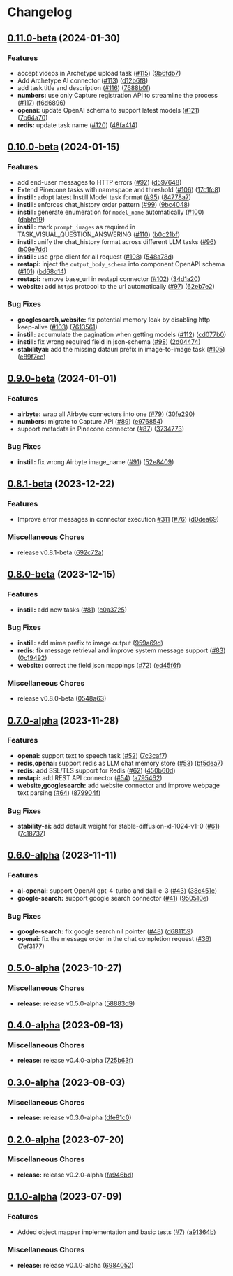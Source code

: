 # Changelog

## [0.11.0-beta](https://github.com/instill-ai/connector/compare/v0.10.0-beta...v0.11.0-beta) (2024-01-30)


### Features

* accept videos in Archetype upload task  ([#115](https://github.com/instill-ai/connector/issues/115)) ([9b6fdb7](https://github.com/instill-ai/connector/commit/9b6fdb7f9fee8b2eeacafad13855e75a79061c37))
* Add Archetype AI connector  ([#113](https://github.com/instill-ai/connector/issues/113)) ([d12b6f8](https://github.com/instill-ai/connector/commit/d12b6f8af48f9b88a2bed827cac630b5628f6992))
* add task title and description ([#116](https://github.com/instill-ai/connector/issues/116)) ([7688b0f](https://github.com/instill-ai/connector/commit/7688b0f3c8e5e65ae62fe61b21149db9bfb5d86b))
* **numbers:** use only Capture registration API to streamline the process ([#117](https://github.com/instill-ai/connector/issues/117)) ([f6d6896](https://github.com/instill-ai/connector/commit/f6d68968f8d9fc5cfb6e102167b96250dd75e340))
* **openai:** update OpenAI schema to support latest models ([#121](https://github.com/instill-ai/connector/issues/121)) ([7b64a70](https://github.com/instill-ai/connector/commit/7b64a702bd35bfa302b6a5c151f7455b49f1a967))
* **redis:** update task name ([#120](https://github.com/instill-ai/connector/issues/120)) ([48fa414](https://github.com/instill-ai/connector/commit/48fa414e611228b3d7c073071f1d74a67fa1f92c))

## [0.10.0-beta](https://github.com/instill-ai/connector/compare/v0.9.0-beta...v0.10.0-beta) (2024-01-15)


### Features

* add end-user messages to HTTP errors ([#92](https://github.com/instill-ai/connector/issues/92)) ([d597648](https://github.com/instill-ai/connector/commit/d597648972b4eda8216948f24eaa4b09f490c7df))
* Extend Pinecone tasks with namespace and threshold ([#106](https://github.com/instill-ai/connector/issues/106)) ([17c1fc8](https://github.com/instill-ai/connector/commit/17c1fc86cdab8b76fb973fb0c1e3e02d26908a7c))
* **instill:** adopt latest Instill Model task format ([#95](https://github.com/instill-ai/connector/issues/95)) ([84778a7](https://github.com/instill-ai/connector/commit/84778a7c209383b897cd73fe3a4d67354dd04eb9))
* **instill:** enforces chat_history order pattern ([#99](https://github.com/instill-ai/connector/issues/99)) ([9bc4048](https://github.com/instill-ai/connector/commit/9bc404800d3e60abcf0f7786146ad26014bb0d49))
* **instill:** generate enumeration for `model_name` automatically ([#100](https://github.com/instill-ai/connector/issues/100)) ([dabfc19](https://github.com/instill-ai/connector/commit/dabfc199fa3f45f8ddb33d58146bf756a656ba61))
* **instill:** mark `prompt_images` as required in TASK_VISUAL_QUESTION_ANSWERING ([#110](https://github.com/instill-ai/connector/issues/110)) ([b0c21bf](https://github.com/instill-ai/connector/commit/b0c21bf89b9c7188368152726bfa4d0b0f7fdb75))
* **instill:** unify the chat_history format across different LLM tasks ([#96](https://github.com/instill-ai/connector/issues/96)) ([b09e7dd](https://github.com/instill-ai/connector/commit/b09e7ddab1d176006f27157ca6c9ec552fdb36fe))
* **instill:** use grpc client for all request ([#108](https://github.com/instill-ai/connector/issues/108)) ([548a78d](https://github.com/instill-ai/connector/commit/548a78d9ac89312c2060f3a8fc285a991cd9dd5d))
* **restapi:** inject the `output_body_schema` into component OpenAPI schema ([#101](https://github.com/instill-ai/connector/issues/101)) ([bd68d14](https://github.com/instill-ai/connector/commit/bd68d14da5ce613a66d9a75da0f52594abb73c75))
* **restapi:** remove base_url in restapi connector ([#102](https://github.com/instill-ai/connector/issues/102)) ([34d1a20](https://github.com/instill-ai/connector/commit/34d1a20784b4069fbdf7681622426d3f5db57a07))
* **website:** add `https` protocol to the url automatically ([#97](https://github.com/instill-ai/connector/issues/97)) ([62eb7e2](https://github.com/instill-ai/connector/commit/62eb7e216c20f95df111d3b69e58685286e05729))


### Bug Fixes

* **googlesearch,website:** fix potential memory leak by disabling http keep-alive ([#103](https://github.com/instill-ai/connector/issues/103)) ([7613561](https://github.com/instill-ai/connector/commit/76135615c56ec1b6d554cc1102b27d2f16a066bd))
* **instill:** accumulate the pagination when getting models ([#112](https://github.com/instill-ai/connector/issues/112)) ([cd077b0](https://github.com/instill-ai/connector/commit/cd077b00fe0df8c27f1ea7ef9a33f9b5b8c92801))
* **instill:** fix wrong required field in json-schema ([#98](https://github.com/instill-ai/connector/issues/98)) ([2d04474](https://github.com/instill-ai/connector/commit/2d0447433b17e9ab25e6a273398c18c72138259f))
* **stabilityai:** add the missing datauri prefix in image-to-image task ([#105](https://github.com/instill-ai/connector/issues/105)) ([e89f7ec](https://github.com/instill-ai/connector/commit/e89f7ec3b5424eb30a00fd8e283437f4f056bc45))

## [0.9.0-beta](https://github.com/instill-ai/connector/compare/v0.8.1-beta...v0.9.0-beta) (2024-01-01)


### Features

* **airbyte:** wrap all Airbyte connectors into one ([#79](https://github.com/instill-ai/connector/issues/79)) ([30fe290](https://github.com/instill-ai/connector/commit/30fe2900bd9a74273e235ab5f6ab60b10e3376c3))
* **numbers:** migrate to Capture API ([#89](https://github.com/instill-ai/connector/issues/89)) ([e976854](https://github.com/instill-ai/connector/commit/e9768548d817ecc77cdfa5572e7663fb55fbfa7b))
* support metadata in Pinecone connector ([#87](https://github.com/instill-ai/connector/issues/87)) ([3734773](https://github.com/instill-ai/connector/commit/37347730cdd8dc25c34b7753cf8b6eb653b9e327))


### Bug Fixes

* **instill:** fix wrong Airbyte image_name ([#91](https://github.com/instill-ai/connector/issues/91)) ([52e8409](https://github.com/instill-ai/connector/commit/52e8409522437e0064627ddc7067a07615e9fe5f))

## [0.8.1-beta](https://github.com/instill-ai/connector/compare/v0.8.0-beta...v0.8.1-beta) (2023-12-22)


### Features

* Improve error messages in connector execution [#311](https://github.com/instill-ai/connector/issues/311)  ([#76](https://github.com/instill-ai/connector/issues/76)) ([d0dea69](https://github.com/instill-ai/connector/commit/d0dea69b3d0ccbfdfbcdef54a1e8fdbbefe264e4))


### Miscellaneous Chores

* release v0.8.1-beta ([692c72a](https://github.com/instill-ai/connector/commit/692c72a8070e3b97601e57bb414080c9ce9ad9b3))

## [0.8.0-beta](https://github.com/instill-ai/connector/compare/v0.7.0-alpha...v0.8.0-beta) (2023-12-15)


### Features

* **instill:** add new tasks ([#81](https://github.com/instill-ai/connector/issues/81)) ([c0a3725](https://github.com/instill-ai/connector/commit/c0a3725a8bfc5d0ed1cf063fa502ba9c1b8c869a))


### Bug Fixes

* **instill:** add mime prefix to image output ([959a69d](https://github.com/instill-ai/connector/commit/959a69d167d556792555ac1400198b4a3117748f))
* **redis:** fix message retrieval and improve system message support ([#83](https://github.com/instill-ai/connector/issues/83)) ([0c19492](https://github.com/instill-ai/connector/commit/0c19492e7fa67335a32ae556140b8db8c6ffd047))
* **website:** correct the field json mappings ([#72](https://github.com/instill-ai/connector/issues/72)) ([ed45f6f](https://github.com/instill-ai/connector/commit/ed45f6f6169f4117e564c79685ed828938f542d9))


### Miscellaneous Chores

* release v0.8.0-beta ([0548a63](https://github.com/instill-ai/connector/commit/0548a63ebc4d8c65322e121774346b8e126f9f67))

## [0.7.0-alpha](https://github.com/instill-ai/connector/compare/v0.6.0-alpha...v0.7.0-alpha) (2023-11-28)


### Features

* **openai:** support text to speech task ([#52](https://github.com/instill-ai/connector/issues/52)) ([7c3caf7](https://github.com/instill-ai/connector/commit/7c3caf76db144e6ee074f4d5f106b905fc3f68b5))
* **redis,openai:** support redis as LLM chat memory store ([#53](https://github.com/instill-ai/connector/issues/53)) ([bf5dea7](https://github.com/instill-ai/connector/commit/bf5dea7cf81d09637b638b3b11be003c08dd2da1))
* **redis:** add SSL/TLS support for Redis ([#62](https://github.com/instill-ai/connector/issues/62)) ([450b60d](https://github.com/instill-ai/connector/commit/450b60d30c7cd376cbd7e5ef81d6bedf278faf56))
* **restapi:** add REST API connector ([#54](https://github.com/instill-ai/connector/issues/54)) ([a795462](https://github.com/instill-ai/connector/commit/a795462922c7525d46ba3ae509447b29a8733226))
* **website,googlesearch:** add website connector and improve webpage text parsing ([#64](https://github.com/instill-ai/connector/issues/64)) ([879904f](https://github.com/instill-ai/connector/commit/879904f5e39d60cf487e1cea078a32b617042bc6))


### Bug Fixes

* **stability-ai:** add default weight for stable-diffusion-xl-1024-v1-0 ([#61](https://github.com/instill-ai/connector/issues/61)) ([7c18737](https://github.com/instill-ai/connector/commit/7c18737c606bb62e3a2b0bd3ee7e2d00047c849d))

## [0.6.0-alpha](https://github.com/instill-ai/connector/compare/v0.5.0-alpha...v0.6.0-alpha) (2023-11-11)


### Features

* **ai-openai:** support OpenAI gpt-4-turbo and dall-e-3 ([#43](https://github.com/instill-ai/connector/issues/43)) ([38c451e](https://github.com/instill-ai/connector/commit/38c451e532764a9f1ec5c25abe0d87f5078dcde1))
* **google-search:** support google search connector ([#41](https://github.com/instill-ai/connector/issues/41)) ([950510e](https://github.com/instill-ai/connector/commit/950510ea5a2bddbfa1d1ad9af8393ddd7bbca680))


### Bug Fixes

* **google-search:** fix google search nil pointer ([#48](https://github.com/instill-ai/connector/issues/48)) ([d681159](https://github.com/instill-ai/connector/commit/d6811595a1e79493f6cf78a1b40594b43523f4fd))
* **openai:** fix the message order in the chat completion request ([#36](https://github.com/instill-ai/connector/issues/36)) ([7ef3177](https://github.com/instill-ai/connector/commit/7ef3177c74149cc7818916dc4c81e90d0dbd84d3))

## [0.5.0-alpha](https://github.com/instill-ai/connector/compare/v0.4.0-alpha...v0.5.0-alpha) (2023-10-27)


### Miscellaneous Chores

* **release:** release v0.5.0-alpha ([58883d9](https://github.com/instill-ai/connector/commit/58883d9b112a6057f60ba530d749103f191b517a))

## [0.4.0-alpha](https://github.com/instill-ai/connector/compare/v0.3.0-alpha...v0.4.0-alpha) (2023-09-13)


### Miscellaneous Chores

* **release:** release v0.4.0-alpha ([725b63f](https://github.com/instill-ai/connector/commit/725b63f948366db1670b2b0d34a0309c5ebb06c6))

## [0.3.0-alpha](https://github.com/instill-ai/connector/compare/v0.2.0-alpha...v0.3.0-alpha) (2023-08-03)


### Miscellaneous Chores

* **release:** release v0.3.0-alpha ([dfe81c0](https://github.com/instill-ai/connector/commit/dfe81c05fea87a887f94628d3908251961c0058e))

## [0.2.0-alpha](https://github.com/instill-ai/connector/compare/v0.1.0-alpha...v0.2.0-alpha) (2023-07-20)


### Miscellaneous Chores

* **release:** release v0.2.0-alpha ([fa946bd](https://github.com/instill-ai/connector/commit/fa946bd6ad4984ecba92e5fd9d0c477bd7fe21ef))

## [0.1.0-alpha](https://github.com/instill-ai/connector/compare/v0.1.0-alpha...v0.1.0-alpha) (2023-07-09)


### Features

* Added object mapper implementation and basic tests ([#7](https://github.com/instill-ai/connector/issues/7)) ([a91364b](https://github.com/instill-ai/connector/commit/a91364b7e08866259296810743803341a2097612))


### Miscellaneous Chores

* **release:** release v0.1.0-alpha ([6984052](https://github.com/instill-ai/connector/commit/6984052f8e5a80201b90e82580f10f8872c86d7e))
